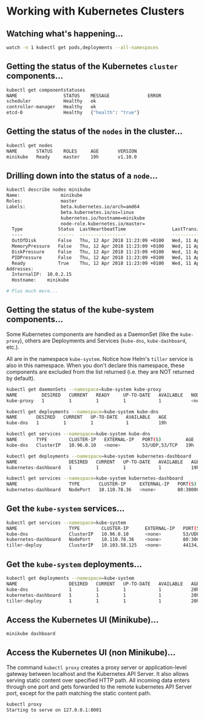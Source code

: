 # Working with Kubernetes Clusters

## Watching what's happening...

```bash
watch -n 1 kubectl get pods,deployments --all-namespaces
```

## Getting the status of the Kubernetes `cluster` components...

```bash
kubectl get componentstatuses
NAME                 STATUS    MESSAGE              ERROR
scheduler            Healthy   ok
controller-manager   Healthy   ok
etcd-0               Healthy   {"health": "true"}
```

## Getting the status of the `nodes` in the cluster...

```bash
kubectl get nodes
NAME       STATUS    ROLES     AGE       VERSION
minikube   Ready     master    19h       v1.10.0
```

## Drilling down into the status of a `node`...

```bash
kubectl describe nodes minikube
Name:               minikube
Roles:              master
Labels:             beta.kubernetes.io/arch=amd64
                    beta.kubernetes.io/os=linux
                    kubernetes.io/hostname=minikube
                    node-role.kubernetes.io/master=
  Type             Status  LastHeartbeatTime                 LastTransitionTime                Reason                       Message
  ----             ------  -----------------                 ------------------                ------                       -------
  OutOfDisk        False   Thu, 12 Apr 2018 11:23:09 +0100   Wed, 11 Apr 2018 15:38:58 +0100   KubeletHasSufficientDisk     kubelet has sufficient disk space available
  MemoryPressure   False   Thu, 12 Apr 2018 11:23:09 +0100   Wed, 11 Apr 2018 15:38:58 +0100   KubeletHasSufficientMemory   kubelet has sufficient memory available
  DiskPressure     False   Thu, 12 Apr 2018 11:23:09 +0100   Wed, 11 Apr 2018 15:38:58 +0100   KubeletHasNoDiskPressure     kubelet has no disk pressure
  PIDPressure      False   Thu, 12 Apr 2018 11:23:09 +0100   Wed, 11 Apr 2018 15:38:58 +0100   KubeletHasSufficientPID      kubelet has sufficient PID available
  Ready            True    Thu, 12 Apr 2018 11:23:09 +0100   Wed, 11 Apr 2018 15:38:58 +0100   KubeletReady                 kubelet is posting ready status
Addresses:
  InternalIP:  10.0.2.15
  Hostname:    minikube

# Plus much more...
```

## Getting the status of the kube-system components...

Some Kubernetes components are handled as a DaemonSet (like the `kube-proxy`), others are Deployments and Services (`kube-dns`, `kube-dashboard`, etc.). 

All are in the namespace `kube-system`. Notice how Helm's `tiller` service is also in this namespace. When you don't declare this namespace, these components are excluded from the list returned (i.e. they are NOT returned by default).

```bash
kubectl get daemonSets --namespace=kube-system kube-proxy
NAME         DESIRED   CURRENT   READY     UP-TO-DATE   AVAILABLE   NODE SELECTOR   AGE
kube-proxy   1         1         1         1            1           <none>          19h
```

```bash
kubectl get deployments --namespace=kube-system kube-dns
NAME       DESIRED   CURRENT   UP-TO-DATE   AVAILABLE   AGE
kube-dns   1         1         1            1           19h
```

```bash
kubectl get services --namespace=kube-system kube-dns
NAME       TYPE        CLUSTER-IP   EXTERNAL-IP   PORT(S)         AGE
kube-dns   ClusterIP   10.96.0.10   <none>        53/UDP,53/TCP   19h
```

```bash
kubectl get deployments --namespace=kube-system kubernetes-dashboard
NAME                   DESIRED   CURRENT   UP-TO-DATE   AVAILABLE   AGE
kubernetes-dashboard   1         1         1            1           19h
```

```bash
kubectl get services --namespace=kube-system kubernetes-dashboard
NAME                   TYPE       CLUSTER-IP     EXTERNAL-IP   PORT(S)        AGE
kubernetes-dashboard   NodePort   10.110.78.36   <none>        80:30000/TCP   19h
```

## Get the `kube-system` services...

```bash
kubectl get services --namespace=kube-system
NAME                   TYPE        CLUSTER-IP      EXTERNAL-IP   PORT(S)         AGE
kube-dns               ClusterIP   10.96.0.10      <none>        53/UDP,53/TCP   20h
kubernetes-dashboard   NodePort    10.110.78.36    <none>        80:30000/TCP    20h
tiller-deploy          ClusterIP   10.103.58.125   <none>        44134/TCP       20h
```
## Get the `kube-system` deployments...

```bash
kubectl get deployments --namespace=kube-system
NAME                   DESIRED   CURRENT   UP-TO-DATE   AVAILABLE   AGE
kube-dns               1         1         1            1           20h
kubernetes-dashboard   1         1         1            1           20h
tiller-deploy          1         1         1            1           20h
```

## Access the Kubernetes UI (Minikube)...

```bash
minikube dashboard
```

## Access the Kubernetes UI (non Minikube)...

The command `kubectl proxy` creates a proxy server or application-level gateway between localhost and the Kubernetes API Server. It also allows
serving static content over specified HTTP path. All incoming data enters through one port and gets forwarded to the
remote kubernetes API Server port, except for the path matching the static content path.

```bash
kubectl proxy
Starting to serve on 127.0.0.1:8001
```


